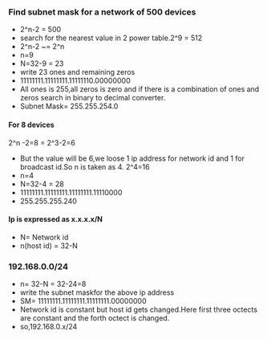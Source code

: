 ### Find subnet mask for a network of 500 devices
* 2^n-2 = 500
* search for the nearest value in 2 power table.2^9 = 512
* 2^n-2 ~= 2^n
* n=9
* N=32-9 = 23
* write 23 ones and remaining zeros
* 11111111.11111111.11111110.00000000
* All ones is 255,all zeros is zero and if there is a combination of ones and zeros search in binary to decimal converter.
* Subnet Mask= 255.255.254.0
#### For 8 devices
2^n -2=8 = 2^3-2=6
* But the value will be 6,we loose 1 ip address for network id and 1 for broadcast id.So n is taken as 4. 2^4=16
* n=4
* N=32-4 = 28
* 11111111.11111111.11111111.11110000
* 255.255.255.240
#### Ip is expressed as x.x.x.x/N
* N= Network id
* n(host id) = 32-N
### 192.168.0.0/24
* n= 32-N = 32-24=8
* write the subnet maskfor the above ip address
* SM= 11111111.11111111.11111111.00000000
* Network id is constant but host id gets changed.Here first three octects are constant and the forth octect is changed.
* so,192.168.0.x/24 